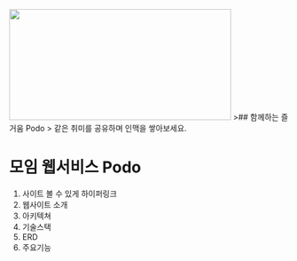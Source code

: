 
<img src="https://user-images.githubusercontent.com/73327256/153014796-f05f1773-e64c-45f4-ace4-a6445f5bc250.PNG" width="400" height="200"/>
>## 함께하는 즐거움 Podo
> 같은 취미를 공유하며 인맥을 쌓아보세요.

# 모임 웹서비스 Podo
1. 사이트 볼 수 있게 하이퍼링크
2. 웹사이트 소개
3. 아키텍쳐
4. 기술스택
5. ERD
6. 주요기능
